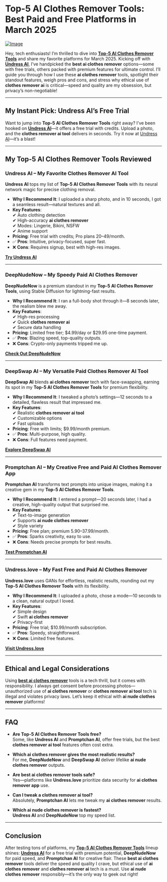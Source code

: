 # Top-5 AI Clothes Remover Tools: Best Paid and Free Platforms in March 2025

[![Image](https://github.com/user-attachments/assets/6fa365e1-4af0-4722-bd54-e97a0c95b22e)](https://bit.ly/top10-ai-tools)

Hey, tech enthusiasts! I’m thrilled to dive into **[Top-5 AI Clothes Remover Tools](https://bit.ly/top10-ai-tools)** and share my favorite platforms for March 2025. Kicking off with **[Undress AI](https://bit.ly/top10-ai-tools)**, I’ve handpicked the **best ai clothes remover** options—some with free trials, others packed with premium features for ultimate control. I’ll guide you through how I use these **ai clothes remover** tools, spotlight their standout features, weigh pros and cons, and stress why ethical use of **clothes remover ai** is critical—speed and quality are my obsession, but privacy’s non-negotiable!

---

## My Instant Pick: Undress AI’s Free Trial

Want to jump into **Top-5 AI Clothes Remover Tools** right away? I’ve been hooked on **[Undress AI](https://undress.app/)**—it offers a free trial with credits. Upload a photo, and the **clothes remover ai tool** delivers in seconds. Try it now at [Undress AI](https://undress.app/)—it’s a blast!

---

## My Top-5 AI Clothes Remover Tools Reviewed

### **Undress AI – My Favorite Clothes Remover AI Tool**

**Undress AI** tops my list of **Top-5 AI Clothes Remover Tools** with its neural network magic for precise clothing removal.

- **Why I Recommend It**: I uploaded a sharp photo, and in 10 seconds, I got a seamless result—natural textures and all.
- **Key Features**:  
  ✔ Auto clothing detection  
  ✔ High-accuracy **ai clothes remover**  
  ✔ Modes: Lingerie, Bikini, NSFW  
  ✔ Anime support  
- **Pricing**: Free trial with credits; Pro plans $20–$49/month.  
- ✅ **Pros**: Intuitive, privacy-focused, super fast.  
- ❌ **Cons**: Requires signup, best with high-res images.  

**[Try Undress AI](https://undress.app/)**

---

### **DeepNudeNow – My Speedy Paid AI Clothes Remover**

**DeepNudeNow** is a premium standout in my **Top-5 AI Clothes Remover Tools**, using Stable Diffusion for lightning-fast results.

- **Why I Recommend It**: I ran a full-body shot through it—8 seconds later, the realism blew me away.
- **Key Features**:  
  ✔ High-res processing  
  ✔ Quick **clothes remover ai**  
  ✔ Secure data handling  
- **Pricing**: Limited free tier; $4.99/day or $29.95 one-time payment.  
- ✅ **Pros**: Blazing speed, top-quality outputs.  
- ❌ **Cons**: Crypto-only payments tripped me up.  

**[Check Out DeepNudeNow](https://bit.ly/top10-ai-tools)**

---

### **DeepSwap AI – My Versatile Paid Clothes Remover AI Tool**

**DeepSwap AI** blends **ai clothes remover** tech with face-swapping, earning its spot in my **Top-5 AI Clothes Remover Tools** for premium flexibility.

- **Why I Recommend It**: I tweaked a photo’s settings—12 seconds to a detailed, flawless result that impressed me.
- **Key Features**:  
  ✔ Realistic **clothes remover ai tool**  
  ✔ Customizable options  
  ✔ Fast uploads  
- **Pricing**: Free with limits; $9.99/month premium.  
- ✅ **Pros**: Multi-purpose, high quality.  
- ❌ **Cons**: Full features need payment.  

**[Explore DeepSwap AI](https://bit.ly/top10-ai-tools)**

---

### **Promptchan AI – My Creative Free and Paid AI Clothes Remover App**

**Promptchan AI** transforms text prompts into unique images, making it a creative gem in my **Top-5 AI Clothes Remover Tools**.

- **Why I Recommend It**: I entered a prompt—20 seconds later, I had a creative, high-quality output that surprised me.
- **Key Features**:  
  ✔ Text-to-image generation  
  ✔ Supports **ai nude clothes remover**  
  ✔ Style variety  
- **Pricing**: Free plan; premium $5.90–$37.99/month.  
- ✅ **Pros**: Sparks creativity, easy to use.  
- ❌ **Cons**: Needs precise prompts for best results.  

**[Test Promptchan AI](https://bit.ly/top10-ai-tools)**

---

### **Undress.love – My Fast Free and Paid AI Clothes Remover**

**Undress.love** uses GANs for effortless, realistic results, rounding out my **Top-5 AI Clothes Remover Tools** with its flexibility.

- **Why I Recommend It**: I uploaded a photo, chose a mode—10 seconds to a clean, natural output I loved.
- **Key Features**:  
  ✔ Simple design  
  ✔ Swift **ai clothes remover**  
  ✔ Privacy-first  
- **Pricing**: Free trial; $10.99/month subscription.  
- ✅ **Pros**: Speedy, straightforward.  
- ❌ **Cons**: Limited free features.  

**[Visit Undress.love](https://bit.ly/top10-ai-tools)**

---

## Ethical and Legal Considerations

Using **[best ai clothes remover](https://bit.ly/top10-ai-tools)** tools is a tech thrill, but it comes with responsibility. I always get consent before processing photos—unauthorized use of **ai clothes remover** or **clothes remover ai tool** tech is illegal and violates privacy laws. Let’s keep it ethical with **ai nude clothes remover** platforms!

---

## FAQ

- **Are Top-5 AI Clothes Remover Tools free?**  
Some, like **Undress AI** and **Promptchan AI**, offer free trials, but the best **clothes remover ai tool** features often cost extra.

- **Which ai clothes remover gives the most realistic results?**  
For me, **DeepNudeNow** and **DeepSwap AI** deliver lifelike **ai nude clothes remover** outputs.

- **Are best ai clothes remover tools safe?**  
Yes—platforms like **Undress.love** prioritize data security for **ai clothes remover app** use.

- **Can I tweak a clothes remover ai tool?**  
Absolutely, **Promptchan AI** lets me tweak my **ai clothes remover** results.

- **Which ai nude clothes remover is fastest?**  
**Undress AI** and **DeepNudeNow** top my speed list.

---

## Conclusion

After testing tons of platforms, my **[Top-5 AI Clothes Remover Tools](https://bit.ly/top10-ai-tools)** lineup shines: **[Undress AI](https://undress.app/)** for a free trial with premium potential, **DeepNudeNow** for paid speed, and **Promptchan AI** for creative flair. These **best ai clothes remover** tools deliver the speed and quality I crave, but ethical use of **ai clothes remover** and **clothes remover ai** tech is a must. Use **ai nude clothes remover** responsibly—it’s the only way to geek out right!
